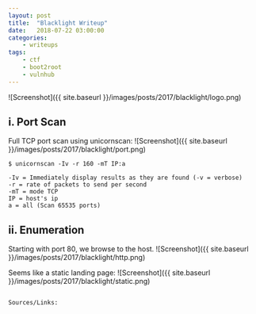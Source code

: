 ```yaml
---
layout: post
title:	"Blacklight Writeup"
date:	2018-07-22 03:00:00
categories:
    - writeups
tags:
    - ctf
    - boot2root
    - vulnhub
---
```

<title> Blacklight Writeup </title>
![Screenshot]({{ site.baseurl }}/images/posts/2017/blacklight/logo.png)

## i. Port Scan

Full TCP port scan using unicornscan:
![Screenshot]({{ site.baseurl }}/images/posts/2017/blacklight/port.png)

~~~
$ unicornscan -Iv -r 160 -mT IP:a

-Iv = Immediately display results as they are found (-v = verbose)
-r = rate of packets to send per second
-mT = mode TCP
IP = host's ip
a = all (Scan 65535 ports)
~~~

## ii. Enumeration

Starting with port 80, we browse to the host.
![Screenshot]({{ site.baseurl }}/images/posts/2017/blacklight/http.png)

Seems like a static landing page:
![Screenshot]({{ site.baseurl }}/images/posts/2017/blacklight/static.png)






















~~~ 

Sources/Links:
~~~
[0]: https://tools.kali.org/information-gathering/unicornscan
[1]: https://www.thegeekdiary.com/what-is-suid-sgid-and-sticky-bit/
[2]: https://unix.stackexchange.com/questions/191940/difference-between-owner-root-and-ruid-euid
~~~


